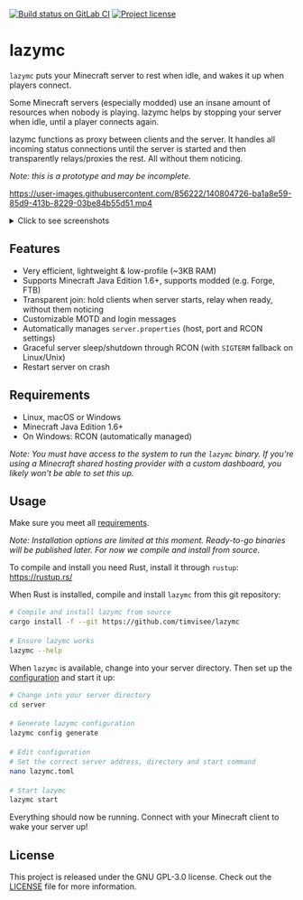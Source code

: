 [![Build status on GitLab CI][gitlab-ci-master-badge]][gitlab-ci-link]
[![Project license][license-badge]](LICENSE)

[gitlab-ci-link]: https://gitlab.com/timvisee/lazymc/pipelines
[gitlab-ci-master-badge]: https://gitlab.com/timvisee/lazymc/badges/master/pipeline.svg
[license-badge]: https://img.shields.io/github/license/timvisee/lazymc

# lazymc

`lazymc` puts your Minecraft server to rest when idle, and wakes it up when
players connect.

Some Minecraft servers (especially modded) use an insane amount of resources
when nobody is playing. lazymc helps by stopping your server when idle, until a
player connects again.

lazymc functions as proxy between clients and the server. It handles all
incoming status connections until the server is started and then transparently
relays/proxies the rest. All without them noticing.

_Note: this is a prototype and may be incomplete._

https://user-images.githubusercontent.com/856222/140804726-ba1a8e59-85d9-413b-8229-03be84b55d51.mp4

<details><summary>Click to see screenshots</summary>
<p>

![Sleeping server](./res/screenshot/sleeping.png)
![Join sleeping server](./res/screenshot/join.png)
![Starting server](./res/screenshot/starting.png)
![Started server](./res/screenshot/started.png)

</p>
</details>

## Features

- Very efficient, lightweight & low-profile (~3KB RAM)
- Supports Minecraft Java Edition 1.6+, supports modded (e.g. Forge, FTB)
- Transparent join: hold clients when server starts, relay when ready, without them noticing
- Customizable MOTD and login messages
- Automatically manages `server.properties` (host, port and RCON settings)
- Graceful server sleep/shutdown through RCON (with `SIGTERM` fallback on Linux/Unix)
- Restart server on crash

## Requirements

- Linux, macOS or Windows
- Minecraft Java Edition 1.6+
- On Windows: RCON (automatically managed)

_Note: You must have access to the system to run the `lazymc` binary. If you're
using a Minecraft shared hosting provider with a custom dashboard, you likely
won't be able to set this up._

## Usage

Make sure you meet all [requirements](#requirements).

_Note: Installation options are limited at this moment. Ready-to-go binaries
will be published later. For now we compile and install from source._

To compile and install you need Rust, install it through `rustup`: https://rustup.rs/

When Rust is installed, compile and install `lazymc` from this git repository:

```bash
# Compile and install lazymc from source
cargo install -f --git https://github.com/timvisee/lazymc

# Ensure lazymc works
lazymc --help
```

When `lazymc` is available, change into your server directory. Then set up the
[configuration](./res/lazymc.toml) and start it up:

```bash
# Change into your server directory
cd server

# Generate lazymc configuration
lazymc config generate

# Edit configuration
# Set the correct server address, directory and start command
nano lazymc.toml

# Start lazymc
lazymc start
```

Everything should now be running. Connect with your Minecraft client to wake
your server up!

## License

This project is released under the GNU GPL-3.0 license.
Check out the [LICENSE](LICENSE) file for more information.

